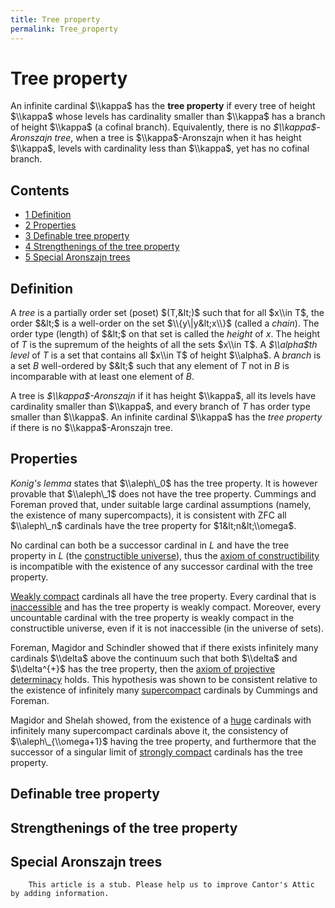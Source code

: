 ```yaml
---
title: Tree property
permalink: Tree_property
---
```

# Tree property











An infinite cardinal $\\kappa$ has the **tree property** if every tree
of height $\\kappa$ whose levels has cardinality smaller than $\\kappa$
has a branch of height $\\kappa$ (a cofinal branch). Equivalently, there
is no *$\\kappa$-Aronszajn tree*, when a tree is $\\kappa$-Aronszajn
when it has height $\\kappa$, levels with cardinality less than
$\\kappa$, yet has no cofinal branch.



## Contents


-   [<span class="tocnumber">1</span> <span
    class="toctext">Definition</span>](#Definition)
-   [<span class="tocnumber">2</span> <span
    class="toctext">Properties</span>](#Properties)
-   [<span class="tocnumber">3</span> <span class="toctext">Definable
    tree property</span>](#Definable_tree_property)
-   [<span class="tocnumber">4</span> <span
    class="toctext">Strengthenings of the tree
    property</span>](#Strengthenings_of_the_tree_property)
-   [<span class="tocnumber">5</span> <span class="toctext">Special
    Aronszajn trees</span>](#Special_Aronszajn_trees)


## Definition

A *tree* is a partially order set (poset) $(T,&lt;)$ such that for all
$x\\in T$, the order $&lt;$ is a well-order on the set $\\{y\|y&lt;x\\}$
(called a *chain*). The order type (length) of $&lt;$ on that set is
called the *height* of $x$. The height of $T$ is the supremum of the
heights of all the sets $x\\in T$. A *$\\alpha$th level* of $T$ is a set
that contains all $x\\in T$ of height $\\alpha$. A *branch* is a set $B$
well-ordered by $&lt;$ such that any element of $T$ not in $B$ is
incomparable with at least one element of $B$.

A tree is *$\\kappa$-Aronszajn* if it has height $\\kappa$, all its
levels have cardinality smaller than $\\kappa$, and every branch of $T$
has order type smaller than $\\kappa$. An infinite cardinal $\\kappa$
has the *tree property* if there is no $\\kappa$-Aronszajn tree.

## Properties

*Konig's lemma* states that $\\aleph\_0$ has the tree property. It is
however provable that $\\aleph\_1$ does not have the tree property.
Cummings and Foreman proved that, under suitable large cardinal
assumptions (namely, the existence of many supercompacts), it is
consistent with ZFC all $\\aleph\_n$ cardinals have the tree property
for $1&lt;n&lt;\\omega$.

No cardinal can both be a successor cardinal in $L$ and have the tree
property in $L$ (the [constructible
universe](/Constructible_universe "Constructible universe")),
thus the
<a href="http://en.wikipedia.org/wiki/axiom_of_constructibility" class="extiw" title="wikipedia:axiom of constructibility">axiom of constructibility</a>
is incompatible with the existence of any successor cardinal with the
tree property.

[Weakly
compact](/Weakly_compact "Weakly compact")
cardinals all have the tree property. Every cardinal that is
[inaccessible](/Inaccessible "Inaccessible")
and has the tree property is weakly compact. Moreover, every uncountable
cardinal with the tree property is weakly compact in the constructible
universe, even if it is not inaccessible (in the universe of sets).

Foreman, Magidor and Schindler showed that if there exists infinitely
many cardinals $\\delta$ above the continuum such that both $\\delta$
and $\\delta^{+}$ has the tree property, then the
<a href="/Axiom_of_projective_determinacy" class="mw-redirect" title="Axiom of projective determinacy">axiom of projective determinacy</a>
holds. This hypothesis was shown to be consistent relative to the
existence of infinitely many
[supercompact](/Supercompact "Supercompact")
cardinals by Cummings and Foreman.

Magidor and Shelah showed, from the existence of a
[huge](/Huge "Huge")
cardinals with infinitely many supercompact cardinals above it, the
consistency of $\\aleph\_{\\omega+1}$ having the tree property, and
furthermore that the successor of a singular limit of [strongly
compact](/Strongly_compact "Strongly compact")
cardinals has the tree property.

## Definable tree property

## Strengthenings of the tree property

## Special Aronszajn trees

        This article is a stub. Please help us to improve Cantor's Attic by adding information.


